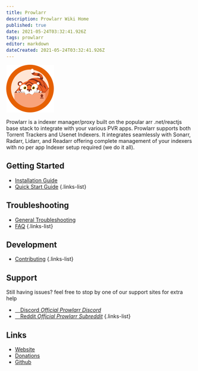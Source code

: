 ```yaml
---
title: Prowlarr
description: Prowlarr Wiki Home
published: true
date: 2021-05-24T03:32:41.926Z
tags: prowlarr
editor: markdown
dateCreated: 2021-05-24T03:32:41.926Z
---
```


![128.png](/assets/prowlarr/128.png)

Prowlarr is a indexer manager/proxy built on the popular arr .net/reactjs base stack to integrate with your various PVR apps. Prowlarr supports both Torrent Trackers and Usenet Indexers. It integrates seamlessly with Sonarr, Radarr, Lidarr, and Readarr offering complete management of your indexers with no per app Indexer setup required (we do it all).

## Getting Started
- [Installation Guide](/prowlarr/installation)
- [Quick Start Guide](/prowlarr/quick-start-guide)
{.links-list}

## Troubleshooting
- [General Troubleshooting](/prowlarr/troubleshooting)
- [FAQ](/prowlarr/faq)
{.links-list}

## Development
- [Contributing](/prowlarr/contributing)
{.links-list}

## Support
Still having issues? feel free to stop by one of our support sites for extra help

- [<i class="fab fa-discord"></i>&emsp;Discord *Official Prowlarr Discord*](https://prowlarr.com/discord)
- [<i class="fab fa-reddit"></i>&emsp;Reddit *Official Prowlarr Subreddit*](https://reddit.com/r/prowlarr)
{.links-list}

## Links
- [Website](https://prowlarr.com)
- [Donations](https://opencollective.com/prowlarr)
- [Github](https://github.com/prowlarr/prowlarr)